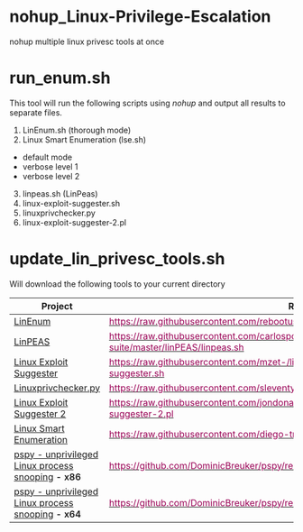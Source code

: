 # nohup_Linux-Privilege-Escalation
nohup multiple linux privesc tools at once

# run_enum.sh
This tool will run the following scripts using *nohup* and output all results to separate files.

1. LinEnum.sh (thorough mode)
2. Linux Smart Enumeration (lse.sh)
  * default mode
  * verbose level 1
  * verbose level 2
3. linpeas.sh (LinPeas)
4. linux-exploit-suggester.sh
5. linuxprivchecker.py
6. linux-exploit-suggester-2.pl

# update_lin_privesc_tools.sh
Will download the following tools to your current directory

<table class="tg">
<thead>
  <tr>
    <th class="tg-c3ow">Project</th>
    <th class="tg-c3ow">Raw Script</th>
  </tr>
</thead>
<tbody>
  <tr>
    <td class="tg-0pky"><a href="https://github.com/rebootuser/LinEnum" target="_blank" rel="noopener noreferrer">LinEnum</a></td>
    <td class="tg-0pky"><a href="https://raw.githubusercontent.com/rebootuser/LinEnum/master/LinEnum.sh"><span style="color:#905">https://raw.githubusercontent.com/rebootuser/LinEnum/master/LinEnum.sh</span></a></td>
  </tr>
  <tr>
    <td class="tg-0pky"><a href="https://github.com/carlospolop/privilege-escalation-awesome-scripts-suite/tree/master/linPEAS" target="_blank" rel="noopener noreferrer">LinPEAS</a></td>
    <td class="tg-0pky"><a href="https://raw.githubusercontent.com/carlospolop/privilege-escalation-awesome-scripts-suite/master/linPEAS/linpeas.sh"><span style="color:#905">https://raw.githubusercontent.com/carlospolop/privilege-escalation-awesome-scripts-suite/master/linPEAS/linpeas.sh</span></a></td>
  </tr>
  <tr>
    <td class="tg-0pky"><a href="https://github.com/mzet-/linux-exploit-suggester" target="_blank" rel="noopener noreferrer">Linux Exploit Suggester</a></td>
    <td class="tg-0pky"><a href="https://raw.githubusercontent.com/mzet-/linux-exploit-suggester/master/linux-exploit-suggester.sh"><span style="color:#905">https://raw.githubusercontent.com/mzet-/linux-exploit-suggester/master/linux-exploit-suggester.sh</span></a></td>
  </tr>
  <tr>
    <td class="tg-0pky"><a href="https://github.com/sleventyeleven/linuxprivchecker" target="_blank" rel="noopener noreferrer">Linuxprivchecker.py</a></td>
    <td class="tg-0pky"><a href="https://raw.githubusercontent.com/sleventyeleven/linuxprivchecker/master/linuxprivchecker.py"><span style="color:#905">https://raw.githubusercontent.com/sleventyeleven/linuxprivchecker/master/linuxprivchecker.py</span></a></td>
  </tr>
  <tr>
    <td class="tg-0pky"><a href="https://github.com/jondonas/linux-exploit-suggester-2" target="_blank" rel="noopener noreferrer">Linux Exploit Suggester 2</a></td>
    <td class="tg-0pky"><a href="https://raw.githubusercontent.com/jondonas/linux-exploit-suggester-2/master/linux-exploit-suggester-2.pl"><span style="color:#905">https://raw.githubusercontent.com/jondonas/linux-exploit-suggester-2/master/linux-exploit-suggester-2.pl</span></a></td>
  </tr>
  <tr>
    <td class="tg-0pky"><a href="https://github.com/diego-treitos/linux-smart-enumeration" target="_blank" rel="noopener noreferrer">Linux Smart Enumeration</a></td>
    <td class="tg-0pky"><a href="https://raw.githubusercontent.com/diego-treitos/linux-smart-enumeration/master/lse.sh"><span style="color:#905">https://raw.githubusercontent.com/diego-treitos/linux-smart-enumeration/master/lse.sh</span></a></td>
  </tr>
  <tr>
    <td class="tg-0pky"><a href="https://github.com/DominicBreuker/pspy" target="_blank" rel="noopener noreferrer">pspy - unprivileged Linux process snooping</a><span style="font-weight:600"> - x86</span></td>
    <td class="tg-0pky"><a href="https://github.com/DominicBreuker/pspy/releases/download/v1.2.0/pspy32"><span style="color:#905">https://github.com/DominicBreuker/pspy/releases/download/v1.2.0/pspy32</span></a></td>
  </tr>
  <tr>
    <td class="tg-0pky"><a href="https://github.com/DominicBreuker/pspy" target="_blank" rel="noopener noreferrer">pspy - unprivileged Linux process snooping</a><span style="font-weight:600"> - x64</span></td>
    <td class="tg-0pky"><a href="https://github.com/DominicBreuker/pspy/releases/download/v1.2.0/pspy64"><span style="color:#905">https://github.com/DominicBreuker/pspy/releases/download/v1.2.0/pspy64</span></a></td>
  </tr>
</tbody>
</table>
